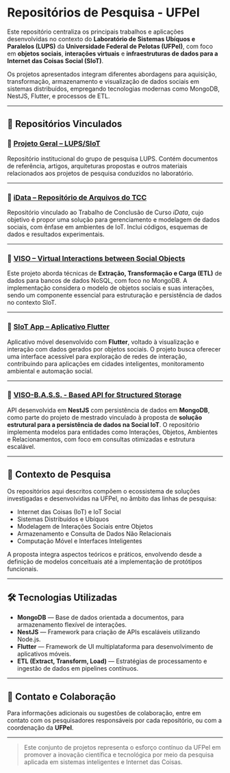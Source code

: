 # Repositórios de Pesquisa - UFPel

Este repositório centraliza os principais trabalhos e aplicações desenvolvidas no contexto do **Laboratório de Sistemas Ubíquos e Paralelos (LUPS)** da **Universidade Federal de Pelotas (UFPel)**, com foco em **objetos sociais**, **interações virtuais** e **infraestruturas de dados para a Internet das Coisas Social (SIoT)**.

Os projetos apresentados integram diferentes abordagens para aquisição, transformação, armazenamento e visualização de dados sociais em sistemas distribuídos, empregando tecnologias modernas como MongoDB, NestJS, Flutter, e processos de ETL.

---

## 📁 Repositórios Vinculados

### 🔹 [Projeto Geral – LUPS/SIoT](https://github.com/LUPSSIoT)

Repositório institucional do grupo de pesquisa LUPS. Contém documentos de referência, artigos, arquiteturas propostas e outros materiais relacionados aos projetos de pesquisa conduzidos no laboratório.

---

### 🔹 [iData – Repositório de Arquivos do TCC](https://github.com/thalialongaray/iData)

Repositório vinculado ao Trabalho de Conclusão de Curso *iData*, cujo objetivo é propor uma solução para gerenciamento e modelagem de dados sociais, com ênfase em ambientes de IoT. Inclui códigos, esquemas de dados e resultados experimentais.

---

### 🔹 [VISO – Virtual Interactions between Social Objects](https://github.com/guilhermedallm4/SIoT)

Este projeto aborda técnicas de **Extração, Transformação e Carga (ETL)** de dados para bancos de dados NoSQL, com foco no MongoDB. A implementação considera o modelo de objetos sociais e suas interações, sendo um componente essencial para estruturação e persistência de dados no contexto SIoT.

---

### 🔹 [SIoT App – Aplicativo Flutter](https://github.com/vini545/SiotApp)

Aplicativo móvel desenvolvido com **Flutter**, voltado à visualização e interação com dados gerados por objetos sociais. O projeto busca oferecer uma interface acessível para exploração de redes de interação, contribuindo para aplicações em cidades inteligentes, monitoramento ambiental e automação social.

---

### 🔹 [VISO-B.A.S.S. - Based API for Structured Storage](https://github.com/Grazziano/VISO-BASS)

API desenvolvida em **NestJS** com persistência de dados em **MongoDB**, como parte do projeto de mestrado vinculado à proposta de **solução estrutural para a persistência de dados na Social IoT**. O repositório implementa modelos para entidades como Interações, Objetos, Ambientes e Relacionamentos, com foco em consultas otimizadas e estrutura escalável.

---

## 🧪 Contexto de Pesquisa

Os repositórios aqui descritos compõem o ecossistema de soluções investigadas e desenvolvidas na UFPel, no âmbito das linhas de pesquisa:

- Internet das Coisas (IoT) e IoT Social
- Sistemas Distribuídos e Ubíquos
- Modelagem de Interações Sociais entre Objetos
- Armazenamento e Consulta de Dados Não Relacionais
- Computação Móvel e Interfaces Inteligentes

A proposta integra aspectos teóricos e práticos, envolvendo desde a definição de modelos conceituais até a implementação de protótipos funcionais.

---

## 🛠️ Tecnologias Utilizadas

- **MongoDB** — Base de dados orientada a documentos, para armazenamento flexível de interações.
- **NestJS** — Framework para criação de APIs escaláveis utilizando Node.js.
- **Flutter** — Framework de UI multiplataforma para desenvolvimento de aplicativos móveis.
- **ETL (Extract, Transform, Load)** — Estratégias de processamento e ingestão de dados em pipelines contínuos.

---

## 📨 Contato e Colaboração

Para informações adicionais ou sugestões de colaboração, entre em contato com os pesquisadores responsáveis por cada repositório, ou com a coordenação da **UFPel**.

---

> Este conjunto de projetos representa o esforço contínuo da UFPel em promover a inovação científica e tecnológica por meio da pesquisa aplicada em sistemas inteligentes e Internet das Coisas.
